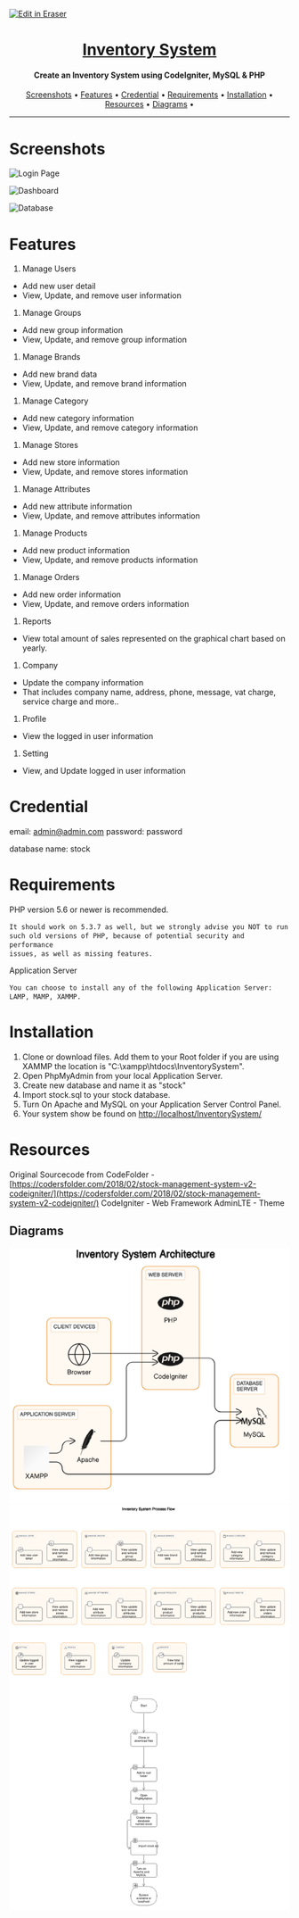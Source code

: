 <p><a target="_blank" href="https://app.eraser.io/workspace/m5slGlRfBf7Xmi5HwElp" id="edit-in-eraser-github-link"><img alt="Edit in Eraser" src="https://firebasestorage.googleapis.com/v0/b/second-petal-295822.appspot.com/o/images%2Fgithub%2FOpen%20in%20Eraser.svg?alt=media&amp;token=968381c8-a7e7-472a-8ed6-4a6626da5501"></a></p>


<h1 align="center"><a href="https://github.com/ronknight/InventorySystem">Inventory System</a></h1>
<h4 align="center">Create an Inventory System using CodeIgniter, MySQL & PHP</h4>

<p align="center">
  <a href="#screenshots">Screenshots</a> •
  <a href="#features">Features</a> •
  <a href="#credential">Credential</a> •
  <a href="#requirements">Requirements</a> •
  <a href="#installation">Installation</a> •
  <a href="#resources">Resources</a> •
  <a href="#diagrams">Diagrams</a> •
</p>

---

# Screenshots
![Login Page](https://github.com/ronknight/InventorySystem/blob/master/assets/images/screenshots/login.PNG "")

![Dashboard](https://github.com/ronknight/InventorySystem/blob/master/assets/images/screenshots/dashboard.PNG "")

![Database](https://github.com/ronknight/InventorySystem/blob/master/assets/images/screenshots/database.PNG "")

# Features
1. Manage Users
- Add new user detail
- View, Update, and remove user information
1. Manage Groups
- Add new group information
- View, Update, and remove group information
1. Manage Brands
- Add new brand data
- View, Update, and remove brand information
1. Manage Category
- Add new category information
- View, Update, and remove category information
1. Manage Stores
- Add new store information
- View, Update, and remove stores information
1. Manage Attributes
- Add new attribute information
- View, Update, and remove attributes information
1. Manage Products
- Add new product information
- View, Update, and remove products information
1. Manage Orders
- Add new order information
- View, Update, and remove orders information
1. Reports
- View total amount of sales represented on the graphical chart based on yearly.
1. Company
- Update the company information
- That includes company name, address, phone, message, vat charge, service charge and more..
1. Profile
- View the logged in user information
1. Setting
- View, and Update logged in user information

# Credential
email: [﻿admin@admin.com](mailto:admin@admin.com)
password: password

database name: stock

# Requirements
PHP version 5.6 or newer is recommended.

```
It should work on 5.3.7 as well, but we strongly advise you NOT to run
such old versions of PHP, because of potential security and performance
issues, as well as missing features.
```
Application Server

```
You can choose to install any of the following Application Server: LAMP, MAMP, XAMMP.
```
# Installation
1. Clone or download files. Add them to your Root folder if you are using XAMMP the location is "C:\xampp\htdocs\InventorySystem".
2. Open PhpMyAdmin from your local Application Server.
3. Create new database and name it as "stock"
4. Import stock.sql to your stock database.
5. Turn On Apache and MySQL on your Application Server Control Panel.
6. Your system show be found on [﻿http://localhost/InventorySystem/](http://localhost/InventorySystem/) 

# Resources
Original Sourcecode from CodeFolder - [﻿https://codersfolder.com/2018/02/stock-management-system-v2-codeigniter/](https://codersfolder.com/2018/02/stock-management-system-v2-codeigniter/)
CodeIgniter - Web Framework
AdminLTE - Theme

<!-- eraser-additional-content -->
## Diagrams
<!-- eraser-additional-files -->
<a href="/README-Inventory System Architecture-1.eraserdiagram" data-element-id="AbcPsRGDY-UhIUl_iSekL"><img src="/.eraser/m5slGlRfBf7Xmi5HwElp___3Jivg2tjMecMlrHwbIVIBR8f7U03___---diagram----183155d7d2295f14751da1849205be06-Inventory-System-Architecture.png" alt="" data-element-id="AbcPsRGDY-UhIUl_iSekL" /></a>
<a href="/README-Inventory System Process Flow-2.eraserdiagram" data-element-id="6wk2ZJlDbVDMNHFUYGpnA"><img src="/.eraser/m5slGlRfBf7Xmi5HwElp___3Jivg2tjMecMlrHwbIVIBR8f7U03___---diagram----403eabcbfe259f79a6f1d3bdc45a37fa-Inventory-System-Process-Flow.png" alt="" data-element-id="6wk2ZJlDbVDMNHFUYGpnA" /></a>
<!-- end-eraser-additional-files -->
<!-- end-eraser-additional-content -->
<!--- Eraser file: https://app.eraser.io/workspace/m5slGlRfBf7Xmi5HwElp --->
